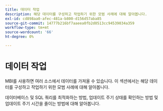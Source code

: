 ```yaml
---
title: 데이터 작업
description: 해당 데이터를 구성하고 작업하기 위한 모범 사례에 대해 알아봅니다.
exl-id: cd898aa0-afec-481a-b800-d156d57aba85
source-git-commit: 14777b216bf7aaeea0fb2d0513cc94539034a359
workflow-type: tm+mt
source-wordcount: '66'
ht-degree: 0%

---
```


# 데이터 작업

MBI를 사용하면 여러 소스에서 데이터를 가져올 수 있습니다. 이 섹션에서는 해당 데이터를 구성하고 작업하기 위한 모범 사례에 대해 알아봅니다.

데이터베이스 및 SQL 쿼리를 최적화하는 방법, 업데이트 주기 상태를 확인하는 방법 및 업데이트 주기 시간을 줄이는 방법에 대해 알아봅니다.
